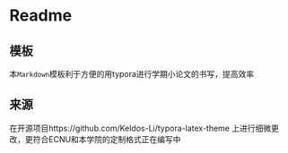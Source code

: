 # Readme

## 模板
本`Markdown`模板利于方便的用typora进行学期小论文的书写，提高效率

## 来源
在开源项目https://github.com/Keldos-Li/typora-latex-theme 上进行细微更改，更符合ECNU和本学院的定制格式正在编写中
